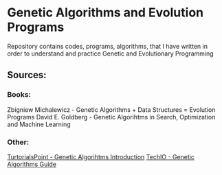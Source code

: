 # Genetic Algorithms and Evolution Programs
Repository contains codes, programs, algorithms, that I have written in order to understand and practice Genetic and Evolutionary Programming

## Sources: 
### Books: 
Zbigniew Michalewicz - Genetic Algorithms + Data Structures = Evolution Programs
David E. Goldberg - Genetic Algorihtms in Search, Optimization and Machine Learning
### Other:
[TurtorialsPoint - Genetic Algorihtms Introduction](https://www.tutorialspoint.com/genetic_algorithms/genetic_algorithms_introduction.htm)
[TechIO - Genetic Algorithms Guide](https://tech.io/playgrounds/334/genetic-algorithms/history)
